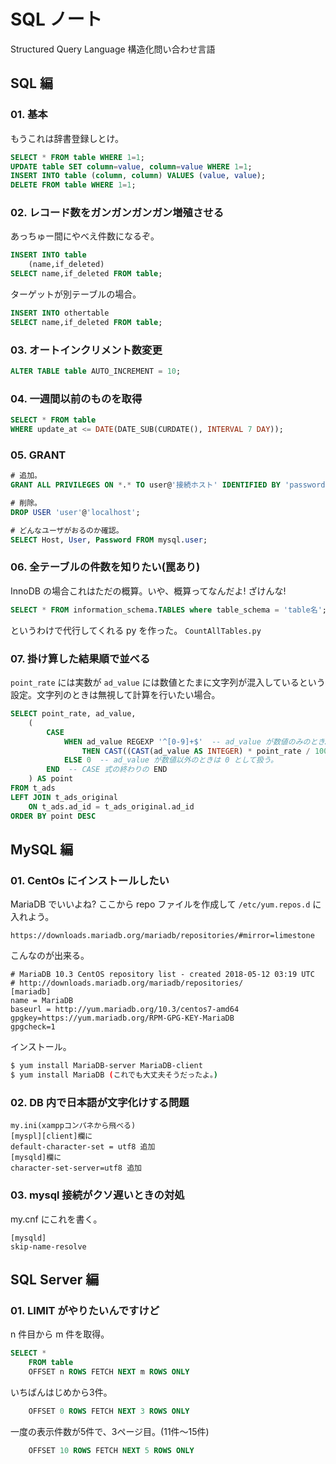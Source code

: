 
# SQL ノート

Structured Query Language 構造化問い合わせ言語


## SQL 編

### 01. 基本

もうこれは辞書登録しとけ。

```sql
SELECT * FROM table WHERE 1=1;
UPDATE table SET column=value, column=value WHERE 1=1;
INSERT INTO table (column, column) VALUES (value, value);
DELETE FROM table WHERE 1=1;
```

### 02. レコード数をガンガンガンガン増殖させる

あっちゅー間にやべえ件数になるぞ。

```sql
INSERT INTO table
    (name,if_deleted) 
SELECT name,if_deleted FROM table;
```

ターゲットが別テーブルの場合。

```sql
INSERT INTO othertable
SELECT name,if_deleted FROM table;
```

### 03. オートインクリメント数変更

```sql
ALTER TABLE table AUTO_INCREMENT = 10;
```

### 04. 一週間以前のものを取得

```sql
SELECT * FROM table
WHERE update_at <= DATE(DATE_SUB(CURDATE(), INTERVAL 7 DAY));
```

### 05. GRANT

```sql
# 追加。
GRANT ALL PRIVILEGES ON *.* TO user@'接続ホスト' IDENTIFIED BY 'password';

# 削除。
DROP USER 'user'@'localhost';

# どんなユーザがおるのか確認。
SELECT Host, User, Password FROM mysql.user;
```

### 06. 全テーブルの件数を知りたい(罠あり)

InnoDB の場合これはただの概算。いや、概算ってなんだよ! ざけんな!

```sql
SELECT * FROM information_schema.TABLES where table_schema = 'table名';
```

というわけで代行してくれる py を作った。 `CountAllTables.py`


### 07. 掛け算した結果順で並べる

`point_rate` には実数が `ad_value` には数値とたまに文字列が混入しているという設定。文字列のときは無視して計算を行いたい場合。

```sql
SELECT point_rate, ad_value,
    (
        CASE
            WHEN ad_value REGEXP '^[0-9]+$'  -- ad_value が数値のみのとき……
                THEN CAST((CAST(ad_value AS INTEGER) * point_rate / 100) AS INTEGER)  -- rate とかけて結果を出す。
            ELSE 0  -- ad_value が数値以外のときは 0 として扱う。
        END  -- CASE 式の終わりの END
    ) AS point
FROM t_ads
LEFT JOIN t_ads_original
    ON t_ads.ad_id = t_ads_original.ad_id
ORDER BY point DESC
```


## MySQL 編

### 01. CentOs にインストールしたい

MariaDB でいいよね? ここから repo ファイルを作成して `/etc/yum.repos.d` に入れよう。

```
https://downloads.mariadb.org/mariadb/repositories/#mirror=limestone
```

こんなのが出来る。

```
# MariaDB 10.3 CentOS repository list - created 2018-05-12 03:19 UTC
# http://downloads.mariadb.org/mariadb/repositories/
[mariadb]
name = MariaDB
baseurl = http://yum.mariadb.org/10.3/centos7-amd64
gpgkey=https://yum.mariadb.org/RPM-GPG-KEY-MariaDB
gpgcheck=1
```

インストール。

```bash
$ yum install MariaDB-server MariaDB-client
$ yum install MariaDB (これでも大丈夫そうだったよ。)
```

### 02. DB 内で日本語が文字化けする問題

```
my.ini(xamppコンパネから飛べる)
[myspl][client]欄に
default-character-set = utf8 追加
[mysqld]欄に
character-set-server=utf8 追加
```

### 03. mysql 接続がクソ遅いときの対処

my.cnf にこれを書く。

```
[mysqld]
skip-name-resolve
```


## SQL Server 編

### 01. LIMIT がやりたいんですけど

n 件目から m 件を取得。

```sql
SELECT *
    FROM table
    OFFSET n ROWS FETCH NEXT m ROWS ONLY
```

いちばんはじめから3件。

```sql
    OFFSET 0 ROWS FETCH NEXT 3 ROWS ONLY
```

一度の表示件数が5件で、3ページ目。(11件〜15件)

```sql
    OFFSET 10 ROWS FETCH NEXT 5 ROWS ONLY
```
